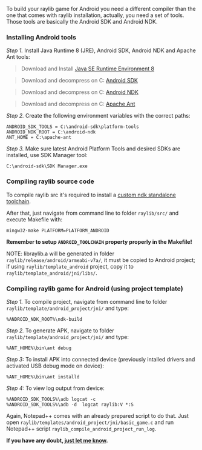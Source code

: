 To build your raylib game for Android you need a different compiler than the one that comes with raylib installation, actually, you need a set of tools. Those tools are basically the Android SDK and Android NDK.

### Installing Android tools

_Step 1._ Install Java Runtime 8 (JRE), Android SDK, Android NDK and Apache Ant tools:

> Download and Install [Java SE Runtime Environment 8](http://www.oracle.com/technetwork/java/javase/downloads/jre8-downloads-2133155.html)

> Download and decompress on C: [Android SDK](https://dl.google.com/android/repository/sdk-tools-windows-3859397.zip)

> Download and decompress on C: [Android NDK](https://dl.google.com/android/repository/android-ndk-r14b-windows-x86.zip)

> Download and decompress on C: [Apache Ant](http://apache.rediris.es//ant/binaries/apache-ant-1.9.6-bin.zip)

_Step 2._ Create the following environment variables with the correct paths: 

    ANDROID_SDK_TOOLS = C:\android-sdk\platform-tools
    ANDROID_NDK_ROOT = C:\android-ndk
    ANT_HOME = C:\apache-ant

_Step 3._ Make sure latest Android Platform Tools and desired SDKs are installed, use SDK Manager tool:

    C:\android-sdk\SDK Manager.exe

### Compiling raylib source code

To compile raylib src it's required to install a [custom ndk standalone toolchain](https://developer.android.com/ndk/guides/standalone_toolchain.html).

After that, just navigate from command line to folder `raylib/src/` and execute Makefile with:

    mingw32-make PLATFORM=PLATFORM_ANDROID

**Remember to setup `ANDROID_TOOLCHAIN` property properly in the Makefile!**

NOTE: libraylib.a will be generated in folder `raylib/release/android/armeabi-v7a/`, it must be copied
to Android project; if using `raylib/template_android` project, copy it to `raylib/template_android/jni/libs/`.

### Compiling raylib game for Android (using project template)

_Step 1._ To compile project, navigate from command line to folder `raylib/template/android_project/jni/` and type:

    %ANDROID_NDK_ROOT%\ndk-build

_Step 2._ To generate APK, navigate to folder `raylib/template/android_project/jni/` and type:

    %ANT_HOME%\bin\ant debug

_Step 3:_ To install APK into connected device (previously intalled drivers and activated USB debug mode on device):

    %ANT_HOME%\bin\ant installd

_Step 4:_ To view log output from device:

    %ANDROID_SDK_TOOLS%\adb logcat -c
    %ANDROID_SDK_TOOLS%\adb -d  logcat raylib:V *:S

Again, Notepad++ comes with an already prepared script to do that. Just open `raylib/templates/android_project/jni/basic_game.c` and run Notepad++ script `raylib_compile_android_project_run_log`.


**If you have any doubt, [just let me know][raysan5].**

[raysan5]: mailto:raysan5@gmail.com "Ramon Santamaria - Ray San"